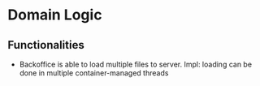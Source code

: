 # Domain Logic
## Functionalities
* Backoffice is able to load multiple files to server. Impl: loading can be done in multiple container-managed threads
